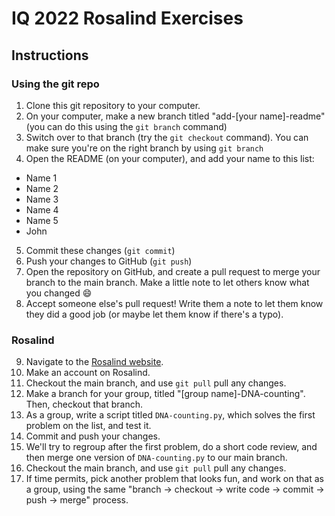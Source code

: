 # IQ 2022 Rosalind Exercises

## Instructions
### Using the git repo

1. Clone this git repository to your computer.
2. On your computer, make a new branch titled "add-[your name]-readme" (you can do this using the `git branch` command)
3. Switch over to that branch (try the `git checkout` command). You can make sure you're on the right branch by using `git branch`
4. Open the README (on your computer), and add your name to this list:
  - Name 1
  - Name 2
  - Name 3
  - Name 4
  - Name 5
  - John  
 
5. Commit these changes (`git commit`)
6. Push your changes to GitHub (`git push`)
7. Open the repository on GitHub, and create a pull request to merge your branch to the main branch. Make a little note to let others know what you changed :smile:
8. Accept someone else's pull request! Write them a note to let them know they did a good job (or maybe let them know if there's a typo).


### Rosalind
9. Navigate to the [Rosalind website](https://rosalind.info/problems/list-view/).
10. Make an account on Rosalind. 
11. Checkout the main branch, and use `git pull` pull any changes.
12. Make a branch for your group, titled "[group name]-DNA-counting". Then, checkout that branch.
13. As a group, write a script titled `DNA-counting.py`, which solves the first problem on the list, and test it. 
14. Commit and push your changes.
15. We'll try to regroup after the first problem, do a short code review, and then merge one version of `DNA-counting.py` to our main branch. 
16. Checkout the main branch, and use `git pull` pull any changes.
17. If time permits, pick another problem that looks fun, and work on that as a group, using the same "branch -> checkout -> write code -> commit -> push -> merge" process.
